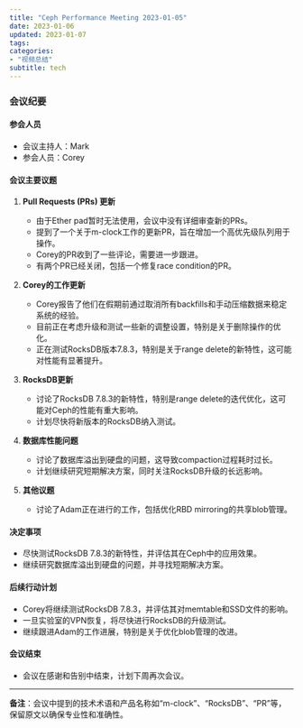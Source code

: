 ```yaml
---
title: "Ceph Performance Meeting 2023-01-05"
date: 2023-01-06
updated: 2023-01-07
tags:
categories:
- "视频总结"
subtitle: tech
---
```



### 会议纪要

#### 参会人员
- 会议主持人：Mark
- 参会人员：Corey

#### 会议主要议题
1. **Pull Requests (PRs) 更新**
   - 由于Ether pad暂时无法使用，会议中没有详细审查新的PRs。
   - 提到了一个关于m-clock工作的更新PR，旨在增加一个高优先级队列用于操作。
   - Corey的PR收到了一些评论，需要进一步跟进。
   - 有两个PR已经关闭，包括一个修复race condition的PR。

2. **Corey的工作更新**
   - Corey报告了他们在假期前通过取消所有backfills和手动压缩数据来稳定系统的经验。
   - 目前正在考虑升级和测试一些新的调整设置，特别是关于删除操作的优化。
   - 正在测试RocksDB版本7.8.3，特别是关于range delete的新特性，这可能对性能有显著提升。

3. **RocksDB更新**
   - 讨论了RocksDB 7.8.3的新特性，特别是range delete的迭代优化，这可能对Ceph的性能有重大影响。
   - 计划尽快将新版本的RocksDB纳入测试。

4. **数据库性能问题**
   - 讨论了数据库溢出到硬盘的问题，这导致compaction过程耗时过长。
   - 计划继续研究短期解决方案，同时关注RocksDB升级的长远影响。

5. **其他议题**
   - 讨论了Adam正在进行的工作，包括优化RBD mirroring的共享blob管理。

#### 决定事项
- 尽快测试RocksDB 7.8.3的新特性，并评估其在Ceph中的应用效果。
- 继续研究数据库溢出到硬盘的问题，并寻找短期解决方案。

#### 后续行动计划
- Corey将继续测试RocksDB 7.8.3，并评估其对memtable和SSD文件的影响。
- 一旦实验室的VPN恢复，将尽快进行RocksDB的升级测试。
- 继续跟进Adam的工作进展，特别是关于优化blob管理的改进。

#### 会议结束
- 会议在感谢和告别中结束，计划下周再次会议。

---

**备注**：会议中提到的技术术语和产品名称如“m-clock”、“RocksDB”、“PR”等，保留原文以确保专业性和准确性。